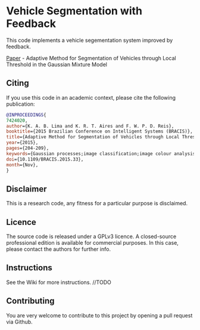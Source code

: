 # Vehicle Segmentation with Feedback

This code implements a vehicle segementation system improved by feedback.

[Paper](http://ieeexplore.ieee.org/xpl/articleDetails.jsp?arnumber=7424020) - Adaptive Method for Segmentation of Vehicles through Local Threshold in the Gaussian Mixture Model

## Citing

If you use this code in an academic context, please cite the following publication:

```bibtex
@INPROCEEDINGS{
7424020, 
author={K. A. B. Lima and K. R. T. Aires and F. W. P. D. Reis},
booktitle={2015 Brazilian Conference on Intelligent Systems (BRACIS)},
title={Adaptive Method for Segmentation of Vehicles through Local Threshold in the Gaussian Mixture Model}, 
year={2015}, 
pages={204-209}, 
keywords={Gaussian processes;image classification;image colour analysis;image segmentation;mixture models;road vehicles;traffic engineering computing;GMM;Gaussian mixture model;adaptive method;background regions;background subtraction;foreground regions;image classification;local threshold;nonlinear problem;probabilistic models;spatial analysis;traffic control;traffic scenes;vehicles color;vehicles segmentation;Adaptation models;Bayes methods;Estimation;Image segmentation;Roads;Vehicle dynamics;Vehicles;Gaussian mixture model;local threshold;vehicle segmentation}, 
doi={10.1109/BRACIS.2015.33}, 
month={Nov},
}
```

## Disclaimer

This is a research code, any fitness for a particular purpose is disclaimed.

## Licence

The source code is released under a GPLv3 licence. A closed-source professional edition is available for commercial purposes. In this case, please contact the authors for further info.

## Instructions

See the Wiki for more instructions. //TODO

## Contributing

You are very welcome to contribute to this project by opening a pull request via Github. 
